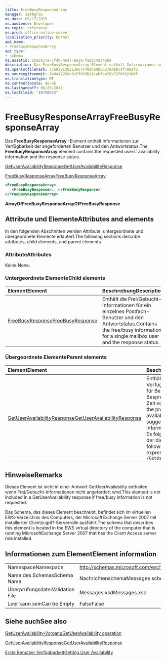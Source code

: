 ```yaml
---
title: FreeBusyResponseArray
manager: sethgros
ms.date: 09/17/2015
ms.audience: Developer
ms.topic: reference
ms.prod: office-online-server
localization_priority: Normal
api_name:
- FreeBusyResponseArray
api_type:
- schema
ms.assetid: 5592a37e-cf4b-4643-8a2a-fa58c40345b9
description: Das FreeBusyResponseArray-Element enthält Informationen zur Verfügbarkeit der angeforderten Benutzer und den Antwortstatus.
ms.openlocfilehash: cc6022c28213667c40dc00b5627ed88c4f78e2f2
ms.sourcegitcommit: 34041125dc8c5f993b21cebfc4f8b72f0fd2cb6f
ms.translationtype: MT
ms.contentlocale: de-DE
ms.lasthandoff: 06/25/2018
ms.locfileid: "19758542"
---
```

# <a name="freebusyresponsearray"></a><span data-ttu-id="ee158-103">FreeBusyResponseArray</span><span class="sxs-lookup"><span data-stu-id="ee158-103">FreeBusyResponseArray</span></span>

<span data-ttu-id="ee158-104">Das **FreeBusyResponseArray** -Element enthält Informationen zur Verfügbarkeit der angeforderten Benutzer und den Antwortstatus.</span><span class="sxs-lookup"><span data-stu-id="ee158-104">The **FreeBusyResponseArray** element contains the requested users' availability information and the response status.</span></span> 
  
[<span data-ttu-id="ee158-105">GetUserAvailabilityResponse</span><span class="sxs-lookup"><span data-stu-id="ee158-105">GetUserAvailabilityResponse</span></span>](getuseravailabilityresponse.md)
  
[<span data-ttu-id="ee158-106">FreeBusyResponseArray</span><span class="sxs-lookup"><span data-stu-id="ee158-106">FreeBusyResponseArray</span></span>](freebusyresponsearray.md)
  
```xml
<FreeBusyResponseArray>
   <FreeBusyResponse>...</FreeBusyResponse>
</FreeBusyResponseArray>
```

 <span data-ttu-id="ee158-107">**ArrayOfFreeBusyResponse**</span><span class="sxs-lookup"><span data-stu-id="ee158-107">**ArrayOfFreeBusyResponse**</span></span>
## <a name="attributes-and-elements"></a><span data-ttu-id="ee158-108">Attribute und Elemente</span><span class="sxs-lookup"><span data-stu-id="ee158-108">Attributes and elements</span></span>

<span data-ttu-id="ee158-109">In den folgenden Abschnitten werden Attribute, untergeordnete und übergeordnete Elemente erläutert.</span><span class="sxs-lookup"><span data-stu-id="ee158-109">The following sections describe attributes, child elements, and parent elements.</span></span>
  
### <a name="attributes"></a><span data-ttu-id="ee158-110">Attribute</span><span class="sxs-lookup"><span data-stu-id="ee158-110">Attributes</span></span>

<span data-ttu-id="ee158-111">Keine.</span><span class="sxs-lookup"><span data-stu-id="ee158-111">None.</span></span>
  
### <a name="child-elements"></a><span data-ttu-id="ee158-112">Untergeordnete Elemente</span><span class="sxs-lookup"><span data-stu-id="ee158-112">Child elements</span></span>

|<span data-ttu-id="ee158-113">**Element**</span><span class="sxs-lookup"><span data-stu-id="ee158-113">**Element**</span></span>|<span data-ttu-id="ee158-114">**Beschreibung**</span><span class="sxs-lookup"><span data-stu-id="ee158-114">**Description**</span></span>|
|:-----|:-----|
|[<span data-ttu-id="ee158-115">FreeBusyResponse</span><span class="sxs-lookup"><span data-stu-id="ee158-115">FreeBusyResponse</span></span>](freebusyresponse.md) <br/> |<span data-ttu-id="ee158-116">Enthält die Frei/Gebucht-Informationen für ein einzelnes Postfach-Benutzer und den Antwortstatus.</span><span class="sxs-lookup"><span data-stu-id="ee158-116">Contains the free/busy information for a single mailbox user and the response status.</span></span>  <br/> |
   
### <a name="parent-elements"></a><span data-ttu-id="ee158-117">Übergeordnete Elemente</span><span class="sxs-lookup"><span data-stu-id="ee158-117">Parent elements</span></span>

|<span data-ttu-id="ee158-118">**Element**</span><span class="sxs-lookup"><span data-stu-id="ee158-118">**Element**</span></span>|<span data-ttu-id="ee158-119">**Beschreibung**</span><span class="sxs-lookup"><span data-stu-id="ee158-119">**Description**</span></span>|
|:-----|:-----|
|[<span data-ttu-id="ee158-120">GetUserAvailabilityResponse</span><span class="sxs-lookup"><span data-stu-id="ee158-120">GetUserAvailabilityResponse</span></span>](getuseravailabilityresponse.md) <br/> |<span data-ttu-id="ee158-121">Enthält die Eigenschaften, die Verfügbarkeitsinformationen für Benutzer definieren oder Besprechungsinformationen Zeit vorgeschlagen.</span><span class="sxs-lookup"><span data-stu-id="ee158-121">Contains the properties that define user availability information or suggested meeting time information.</span></span>  <br/> <span data-ttu-id="ee158-122">Es folgt der XPath-Ausdruck, der dieses Element:</span><span class="sxs-lookup"><span data-stu-id="ee158-122">The following is the XPath expression to this element:</span></span>  <br/>  `/GetUserAvailabilityResponse` <br/> |
   
## <a name="remarks"></a><span data-ttu-id="ee158-123">Hinweise</span><span class="sxs-lookup"><span data-stu-id="ee158-123">Remarks</span></span>

<span data-ttu-id="ee158-124">Dieses Element ist nicht in einer Antwort GetUserAvailability enthalten, wenn Frei/Gebucht-Informationen nicht angefordert wird.</span><span class="sxs-lookup"><span data-stu-id="ee158-124">This element is not included in a GetUserAvailability response if free/busy information is not requested.</span></span>
  
<span data-ttu-id="ee158-125">Das Schema, das dieses Element beschreibt, befindet sich im virtuellen EWS-Verzeichnis des Computers, der MicrosoftExchange Server 2007 mit installierter Clientzugriff-Serverrolle ausführt.</span><span class="sxs-lookup"><span data-stu-id="ee158-125">The schema that describes this element is located in the EWS virtual directory of the computer that is running MicrosoftExchange Server 2007 that has the Client Access server role installed.</span></span>
  
## <a name="element-information"></a><span data-ttu-id="ee158-126">Informationen zum Element</span><span class="sxs-lookup"><span data-stu-id="ee158-126">Element information</span></span>

|||
|:-----|:-----|
|<span data-ttu-id="ee158-127">Namespace</span><span class="sxs-lookup"><span data-stu-id="ee158-127">Namespace</span></span>  <br/> |http://schemas.microsoft.com/exchange/services/2006/messages  <br/> |
|<span data-ttu-id="ee158-128">Name des Schemas</span><span class="sxs-lookup"><span data-stu-id="ee158-128">Schema Name</span></span>  <br/> |<span data-ttu-id="ee158-129">Nachrichtenschema</span><span class="sxs-lookup"><span data-stu-id="ee158-129">Messages schema</span></span>  <br/> |
|<span data-ttu-id="ee158-130">Überprüfungsdatei</span><span class="sxs-lookup"><span data-stu-id="ee158-130">Validation File</span></span>  <br/> |<span data-ttu-id="ee158-131">Messages.xsd</span><span class="sxs-lookup"><span data-stu-id="ee158-131">Messages.xsd</span></span>  <br/> |
|<span data-ttu-id="ee158-132">Leer kann sein</span><span class="sxs-lookup"><span data-stu-id="ee158-132">Can be Empty</span></span>  <br/> |<span data-ttu-id="ee158-133">False</span><span class="sxs-lookup"><span data-stu-id="ee158-133">False</span></span>  <br/> |
   
## <a name="see-also"></a><span data-ttu-id="ee158-134">Siehe auch</span><span class="sxs-lookup"><span data-stu-id="ee158-134">See also</span></span>



[<span data-ttu-id="ee158-135">GetUserAvailability-Vorgang</span><span class="sxs-lookup"><span data-stu-id="ee158-135">GetUserAvailability operation</span></span>](getuseravailability-operation.md)
  
[<span data-ttu-id="ee158-136">GetUserAvailabilityResponse</span><span class="sxs-lookup"><span data-stu-id="ee158-136">GetUserAvailabilityResponse</span></span>](getuseravailabilityresponse.md)


[<span data-ttu-id="ee158-137">Erste Benutzer Verfügbarkeit</span><span class="sxs-lookup"><span data-stu-id="ee158-137">Getting User Availability</span></span>](http://msdn.microsoft.com/library/d4133fcb-9b0f-4e6b-aadf-a389da83516a%28Office.15%29.aspx)

